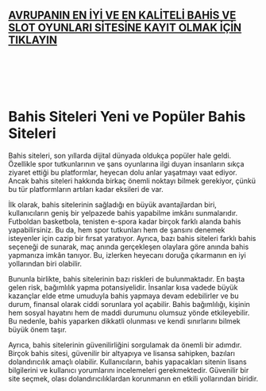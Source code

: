 ## [**AVRUPANIN EN İYİ VE EN KALİTELİ BAHİS VE SLOT OYUNLARI SİTESİNE KAYIT OLMAK İÇİN TIKLAYIN**](http://gx72.2.vu/swt)

<br>
<br>
<br>
<br>

# Bahis Siteleri Yeni ve Popüler Bahis Siteleri


Bahis siteleri, son yıllarda dijital dünyada oldukça popüler hale geldi. Özellikle spor tutkunlarının ve şans oyunlarına ilgi duyan insanların sıkça ziyaret ettiği bu platformlar, heyecan dolu anlar yaşatmayı vaat ediyor. Ancak bahis siteleri hakkında birkaç önemli noktayı bilmek gerekiyor, çünkü bu tür platformların artıları kadar eksileri de var.

İlk olarak, bahis sitelerinin sağladığı en büyük avantajlardan biri, kullanıcıların geniş bir yelpazede bahis yapabilme imkânı sunmalarıdır. Futboldan basketbola, tenisten e-spora kadar birçok farklı alanda bahis yapabilirsiniz. Bu da, hem spor tutkunları hem de şansını denemek isteyenler için cazip bir fırsat yaratıyor. Ayrıca, bazı bahis siteleri farklı bahis seçeneği de sunarak, maç anında gerçekleşen olaylara göre anında bahis yapmanıza imkân tanıyor. Bu, izlerken heyecanı doruğa çıkarmanın en iyi yollarından biri olabilir.

Bununla birlikte, bahis sitelerinin bazı riskleri de bulunmaktadır. En başta gelen risk, bağımlılık yapma potansiyelidir. İnsanlar kısa vadede büyük kazançlar elde etme umuduyla bahis yapmaya devam edebilirler ve bu durum, finansal olarak ciddi sorunlara yol açabilir. Bahis bağımlılığı, kişinin hem sosyal hayatını hem de maddi durumunu olumsuz yönde etkileyebilir. Bu nedenle, bahis yaparken dikkatli olunması ve kendi sınırlarını bilmek büyük önem taşır.

Ayrıca, bahis sitelerinin güvenilirliğini sorgulamak da önemli bir adımdır. Birçok bahis sitesi, güvenilir bir altyapıya ve lisansa sahipken, bazıları dolandırıcılık amaçlı olabilir. Kullanıcıların, bahis yapacakları sitenin lisans bilgilerini ve kullanıcı yorumlarını incelemeleri gerekmektedir. Güvenilir bir site seçmek, olası dolandırıcılıklardan korunmanın en etkili yollarından biridir.


